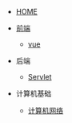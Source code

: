 <!-- _navbar.md -->

- [HOME]()
- [前端](FrontSide/VUE.md)
  - [vue](FrontSide/VUE.md)
  
- 后端
  - [Servlet](AfterSide/Servlet.md)
  
- 计算机基础
  - [计算机网络](FundamentalsOfComputer/ComputerNetwork.md)
